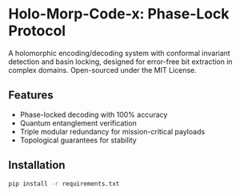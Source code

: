# Holo-Morp-Code-x: Phase-Lock Protocol

A holomorphic encoding/decoding system with conformal invariant detection and basin locking, 
designed for error-free bit extraction in complex domains. Open-sourced under the MIT License.

## Features
- Phase-locked decoding with 100% accuracy
- Quantum entanglement verification
- Triple modular redundancy for mission-critical payloads
- Topological guarantees for stability

## Installation
```bash
pip install -r requirements.txt

